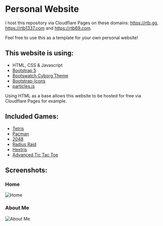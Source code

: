 # Personal Website

I host this repository via Cloudflare Pages on these domains: https://rtb.gg, https://rtb1337.com and https://rtb69.com.

Feel free to use this as a template for your own personal website!

## This website is using:
- HTML, CSS & Javascript
- [Bootstrap 5](https://getbootstrap.com/)
- [Bootswatch Cyborg Theme](https://bootswatch.com/cyborg/)
- [Bootstrap-Icons](https://icons.getbootstrap.com/)
- [particles.js](https://vincentgarreau.com/particles.js/)

Using HTML as a base allows this website to be hosted for free via Cloudflare Pages for example.

## Included Games:
- [Tetris](https://github.com/sandywalker/Tetris)
- [Pacman](https://github.com/daleharvey/pacman)
- [2048](https://github.com/gabrielecirulli/2048)
- [Radius Raid](https://github.com/jackrugile/radius-raid-js13k)
- [Hextris](https://github.com/Hextris/hextris)
- [Advanced Tic Tac Toe](https://github.com/Supsource/Advanced-Tic-Tac-Toe/)

## Screenshots:

### Home
![Home](https://share.rtb.gg/file/2023/05/firefox_y3WnWtmPVu.jpg)

### About Me
![About Me](https://share.rtb.gg/file/2023/05/firefox_y0O5JloHqm.png)
